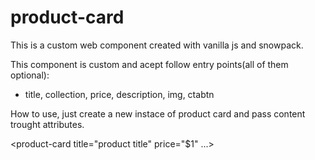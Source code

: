 # product-card

This is a custom web component created with vanilla js and snowpack.

This component is custom and acept follow entry points(all of them optional): 
- title, collection, price, description, img, ctabtn

How to use, just create a new instace of product card and pass content trought attributes.

 <product-card title="product title" price="$1" ...></product-card>

